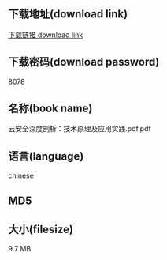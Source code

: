 ## 下载地址(download link)
[下载链接 download link](https://tutu365.netlify.app/?s=%E4%BA%91%E5%AE%89%E5%85%A8%E6%B7%B1%E5%BA%A6%E5%89%96%E6%9E%90%EF%BC%9A%E6%8A%80%E6%9C%AF%E5%8E%9F%E7%90%86%E5%8F%8A%E5%BA%94%E7%94%A8%E5%AE%9E%E8%B7%B5.pdf)

## 下载密码(download password)
8078

## 名称(book name)
云安全深度剖析：技术原理及应用实践.pdf.pdf

## 语言(language)
chinese

## MD5


## 大小(filesize)
9.7 MB
